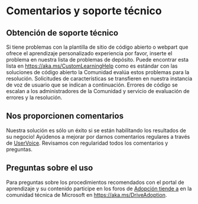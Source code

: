 # <a name="feedback-and-support"></a>Comentarios y soporte técnico

## <a name="get-support"></a>Obtención de soporte técnico

Si tiene problemas con la plantilla de sitio de código abierto o webpart que ofrece el aprendizaje personalizado experiencia por favor, inserte el problema en nuestra lista de problemas de depósito.  Puede encontrar esta lista en https://aka.ms/CustomLearningHelp como es estándar con las soluciones de código abierto la Comunidad evalúa estos problemas para la resolución.  Solicitudes de características se transfieren en nuestra instancia de voz de usuario que se indican a continuación.  Errores de código se escalan a los administradores de la Comunidad y servicio de evaluación de errores y la resolución.  

## <a name="provide-us-feedback"></a>Nos proporcionen comentarios

Nuestra solución es sólo un éxito si se están habilitando los resultados de su negocio!  Ayúdenos a mejorar por darnos comentarios regulares a través de [UserVoice](https://microsoftteams.uservoice.com/forums/913429-learning-solutions).  Revisamos con regularidad todos los comentarios y preguntas.

## <a name="usage-questions"></a>Preguntas sobre el uso

Para preguntas sobre los procedimientos recomendados con el portal de aprendizaje y su contenido participe en los foros de [Adopción tiende a](https://aka.ms/DriveAdoption) en la comunidad técnica de Microsoft en https://aka.ms/DriveAdoption. 

